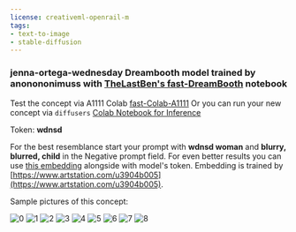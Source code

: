```yaml
---
license: creativeml-openrail-m
tags:
- text-to-image
- stable-diffusion
---
```

### jenna-ortega-wednesday Dreambooth model trained by anonononimuss with [TheLastBen's fast-DreamBooth](https://colab.research.google.com/github/TheLastBen/fast-stable-diffusion/blob/main/fast-DreamBooth.ipynb) notebook


Test the concept via A1111 Colab [fast-Colab-A1111](https://colab.research.google.com/github/TheLastBen/fast-stable-diffusion/blob/main/fast_stable_diffusion_AUTOMATIC1111.ipynb)
Or you can run your new concept via `diffusers` [Colab Notebook for Inference](https://colab.research.google.com/github/huggingface/notebooks/blob/main/diffusers/sd_dreambooth_inference.ipynb)

Token: **wdnsd**

For the best resemblance start your prompt with **wdnsd woman** and **blurry, blurred, child** in the Negative prompt field.
For even better results you can use [this embedding](https://huggingface.co/anonononimuss/jenna-ortega-wednesday/resolve/main/wdnsd1300.pt) alongside with model's token. Embedding is trained by [https://www.artstation.com/u3904b005](https://www.artstation.com/u3904b005).

Sample pictures of this concept:









![0](https://huggingface.co/anonononimuss/jenna-ortega-wednesday/resolve/main/sample_images/6.png)
    ![1](https://huggingface.co/anonononimuss/jenna-ortega-wednesday/resolve/main/sample_images/4.png)
    ![2](https://huggingface.co/anonononimuss/jenna-ortega-wednesday/resolve/main/sample_images/5.png)
    ![3](https://huggingface.co/anonononimuss/jenna-ortega-wednesday/resolve/main/sample_images/9.png)
    ![4](https://huggingface.co/anonononimuss/jenna-ortega-wednesday/resolve/main/sample_images/3.png)
    ![5](https://huggingface.co/anonononimuss/jenna-ortega-wednesday/resolve/main/sample_images/1.png)
    ![6](https://huggingface.co/anonononimuss/jenna-ortega-wednesday/resolve/main/sample_images/2.png)
    ![7](https://huggingface.co/anonononimuss/jenna-ortega-wednesday/resolve/main/sample_images/8.png)
    ![8](https://huggingface.co/anonononimuss/jenna-ortega-wednesday/resolve/main/sample_images/7.png)
    
